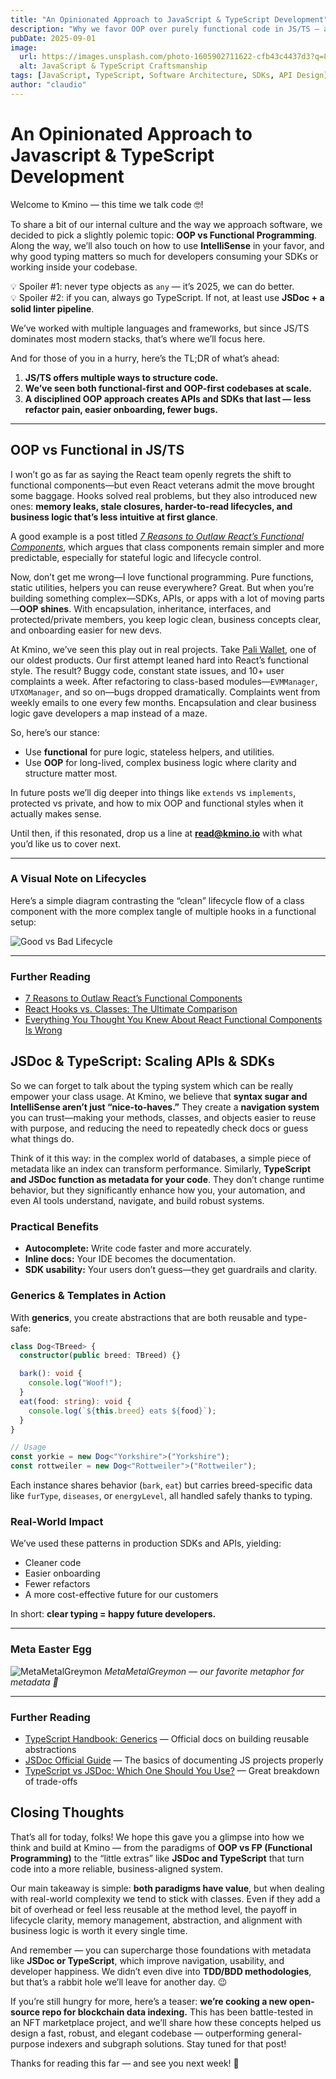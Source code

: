 ```yaml
---
title: "An Opinionated Approach to JavaScript & TypeScript Development"
description: "Why we favor OOP over purely functional code in JS/TS — and how inheritance, typing, and JSDoc make APIs and SDKs scalable, maintainable, and future-proof."
pubDate: 2025-09-01
image:
  url: https://images.unsplash.com/photo-1605902711622-cfb43c4437d3?q=80&w=2070&auto=format&fit=crop
  alt: JavaScript & TypeScript Craftsmanship
tags: [JavaScript, TypeScript, Software Architecture, SDKs, API Design]
author: "claudio"
---
```


# An Opinionated Approach to Javascript & TypeScript Development

Welcome to Kmino — this time we talk code 🤓!

To share a bit of our internal culture and the way we approach software, we decided to pick a slightly polemic topic: **OOP vs Functional Programming**. Along the way, we’ll also touch on how to use **IntelliSense** in your favor, and why good typing matters so much for developers consuming your SDKs or working inside your codebase.

💡 Spoiler #1: never type objects as `any` — it’s 2025, we can do better.  
💡 Spoiler #2: if you can, always go TypeScript. If not, at least use **JSDoc + a solid linter pipeline**.

We’ve worked with multiple languages and frameworks, but since JS/TS dominates most modern stacks, that’s where we’ll focus here.

And for those of you in a hurry, here’s the TL;DR of what’s ahead:

1. **JS/TS offers multiple ways to structure code.**
2. **We’ve seen both functional-first and OOP-first codebases at scale.**
3. **A disciplined OOP approach creates APIs and SDKs that last — less refactor pain, easier onboarding, fewer bugs.**

---

## OOP vs Functional in JS/TS

I won’t go as far as saying the React team openly regrets the shift to functional components—but even React veterans admit the move brought some baggage. Hooks solved real problems, but they also introduced new ones: **memory leaks, stale closures, harder-to-read lifecycles, and business logic that’s less intuitive at first glance**.

A good example is a post titled [_7 Reasons to Outlaw React’s Functional Components_](https://medium.com/%40housecor/7-reasons-to-outlaw-reacts-functional-components-ff5b5ae09b7c), which argues that class components remain simpler and more predictable, especially for stateful logic and lifecycle control.

Now, don’t get me wrong—I love functional programming. Pure functions, static utilities, helpers you can reuse everywhere? Great. But when you’re building something complex—SDKs, APIs, or apps with a lot of moving parts—**OOP shines**. With encapsulation, inheritance, interfaces, and protected/private members, you keep logic clean, business concepts clear, and onboarding easier for new devs.

At Kmino, we’ve seen this play out in real projects. Take [Pali Wallet](https://paliwallet.com), one of our oldest products. Our first attempt leaned hard into React’s functional style. The result? Buggy code, constant state issues, and 10+ user complaints a week. After refactoring to class-based modules—`EVMManager`, `UTXOManager`, and so on—bugs dropped dramatically. Complaints went from weekly emails to one every few months. Encapsulation and clear business logic gave developers a map instead of a maze.

So, here’s our stance:

- Use **functional** for pure logic, stateless helpers, and utilities.
- Use **OOP** for long-lived, complex business logic where clarity and structure matter most.

In future posts we’ll dig deeper into things like `extends` vs `implements`, protected vs private, and how to mix OOP and functional styles when it actually makes sense.

Until then, if this resonated, drop us a line at **read@kmino.io** with what you’d like us to cover next.

---

### A Visual Note on Lifecycles

Here’s a simple diagram contrasting the “clean” lifecycle flow of a class component with the more complex tangle of multiple hooks in a functional setup:

![Good vs Bad Lifecycle](https://tse1.mm.bing.net/th/id/OIP.jAViMR_YHf5dMVmhrpVKLAHaGp?pid=Api)

---

### Further Reading

- [7 Reasons to Outlaw React’s Functional Components](https://medium.com/%40housecor/7-reasons-to-outlaw-reacts-functional-components-ff5b5ae09b7c)
- [React Hooks vs. Classes: The Ultimate Comparison](https://www.bitovi.com/blog/react-hooks-vs-classes-the-ultimate-comparison)
- [Everything You Thought You Knew About React Functional Components Is Wrong](https://medium.com/codex/everything-you-thought-you-knew-about-react-functional-components-is-wrong-baf2dfc4f6f)

## JSDoc & TypeScript: Scaling APIs & SDKs

So we can forget to talk about the typing system which can be really empower your class usage. At Kmino, we believe that **syntax sugar and IntelliSense aren’t just “nice-to-haves.”** They create a **navigation system** you can trust—making your methods, classes, and objects easier to reuse with purpose, and reducing the need to repeatedly check docs or guess what things do.

Think of it this way: in the complex world of databases, a simple piece of metadata like an index can transform performance. Similarly, **TypeScript and JSDoc function as metadata for your code**. They don’t change runtime behavior, but they significantly enhance how you, your automation, and even AI tools understand, navigate, and build robust systems.

### Practical Benefits

- **Autocomplete:** Write code faster and more accurately.
- **Inline docs:** Your IDE becomes the documentation.
- **SDK usability:** Your users don’t guess—they get guardrails and clarity.

### Generics & Templates in Action

With **generics**, you create abstractions that are both reusable and type-safe:

```ts
class Dog<TBreed> {
  constructor(public breed: TBreed) {}

  bark(): void {
    console.log("Woof!");
  }
  eat(food: string): void {
    console.log(`${this.breed} eats ${food}`);
  }
}

// Usage
const yorkie = new Dog<"Yorkshire">("Yorkshire");
const rottweiler = new Dog<"Rottweiler">("Rottweiler");
```

Each instance shares behavior (`bark`, `eat`) but carries breed-specific data like `furType`, `diseases`, or `energyLevel`, all handled safely thanks to typing.

### Real-World Impact

We’ve used these patterns in production SDKs and APIs, yielding:

- Cleaner code
- Easier onboarding
- Fewer refactors
- A more cost-effective future for our customers

In short: **clear typing = happy future developers.**

---

### Meta Easter Egg

![MetaMetalGreymon](https://tse3.mm.bing.net/th/id/OIP.lDe069Q6vjWxUDFO0wOCrgHaGl?pid=Api)
_MetaMetalGreymon — our favorite metaphor for metadata 🦖_

---

### Further Reading

- [TypeScript Handbook: Generics](https://www.typescriptlang.org/docs/handbook/2/generics.html) — Official docs on building reusable abstractions
- [JSDoc Official Guide](https://jsdoc.app/about-getting-started.html) — The basics of documenting JS projects properly
- [TypeScript vs JSDoc: Which One Should You Use?](https://blog.logrocket.com/typescript-vs-jsdoc/) — Great breakdown of trade-offs

## Closing Thoughts

That’s all for today, folks! We hope this gave you a glimpse into how we think and build at Kmino — from the paradigms of **OOP vs FP (Functional Programming)** to the “little extras” like **JSDoc and TypeScript** that turn code into a more reliable, business-aligned system.

Our main takeaway is simple: **both paradigms have value**, but when dealing with real-world complexity we tend to stick with classes. Even if they add a bit of overhead or feel less reusable at the method level, the payoff in lifecycle clarity, memory management, abstraction, and alignment with business logic is worth it every single time.

And remember — you can supercharge those foundations with metadata like **JSDoc or TypeScript**, which improve navigation, usability, and developer happiness. We didn’t even dive into **TDD/BDD methodologies**, but that’s a rabbit hole we’ll leave for another day. 😉

If you’re still hungry for more, here’s a teaser: **we’re cooking a new open-source repo for blockchain data indexing.** This has been battle-tested in an NFT marketplace project, and we’ll share how these concepts helped us design a fast, robust, and elegant codebase — outperforming general-purpose indexers and subgraph solutions. Stay tuned for that post!

Thanks for reading this far — and see you next week! 🚀
